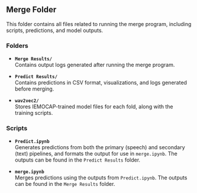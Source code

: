 ## Merge Folder

This folder contains all files related to running the merge program, including scripts, predictions, and model outputs.

### Folders

- **`Merge Results/`**  
  Contains output logs generated after running the merge program.

- **`Predict Results/`**  
  Contains predictions in CSV format, visualizations, and logs generated before merging.

- **`wav2vec2/`**  
  Stores IEMOCAP-trained model files for each fold, along with the training scripts.

### Scripts

- **`Predict.ipynb`**  
  Generates predictions from both the primary (speech) and secondary (text) pipelines, and formats the output for use in `merge.ipynb`. The outputs can be found in the `Predict Results` folder.

- **`merge.ipynb`**  
  Merges predictions using the outputs from `Predict.ipynb`. The outputs can be found in the `Merge Results` folder.
